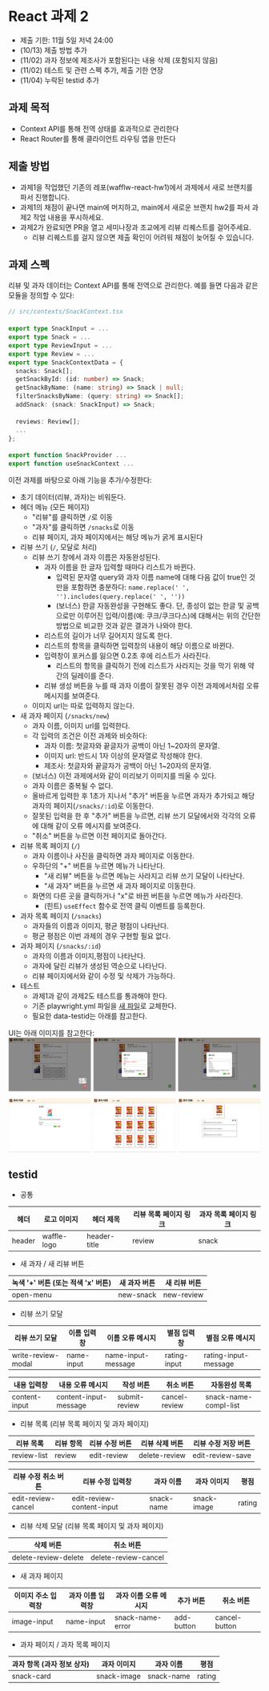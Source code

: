 # React 과제 2

- 제출 기한: 11월 5일 저녁 24:00
- (10/13) 제출 방법 추가
- (11/02) 과자 정보에 제조사가 포함된다는 내용 삭제 (포함되지 않음)
- (11/02) 테스트 및 관련 스펙 추가, 제출 기한 연장
- (11/04) 누락된 testid 추가

## 과제 목적

- Context API를 통해 전역 상태를 효과적으로 관리한다
- React Router를 통해 클라이언트 라우팅 앱을 만든다

## 제출 방법

- 과제1을 작업했던 기존의 레포(wafflw-react-hw1)에서 과제에서 새로 브랜치를 파서 진행합니다.
- 과제1의 채점이 끝나면 main에 머지하고, main에서 새로운 브랜치 hw2를 파서 과제2 작업 내용을 푸시하세요.
- 과제2가 완료되면 PR을 열고 세미나장과 조교에게 리뷰 리퀘스트를 걸어주세요.
  - 리뷰 리퀘스트를 걸지 않으면 제출 확인이 어려워 채점이 늦어질 수 있습니다.

## 과제 스펙

리뷰 및 과자 데이터는 Context API를 통해 전역으로 관리한다. 예를 들면 다음과 같은 모듈을 정의할 수 있다:
```ts
// src/contexts/SnackContext.tsx

export type SnackInput = ...
export type Snack = ...
export type ReviewInput = ...
export type Review = ...
export type SnackContextData = {
  snacks: Snack[];
  getSnackById: (id: number) => Snack;
  getSnackByName: (name: string) => Snack | null;
  filterSnacksByName: (query: string) => Snack[];
  addSnack: (snack: SnackInput) => Snack;

  reviews: Review[];
  ...
};

export function SnackProvider ...
export function useSnackContext ...
```

이전 과제를 바탕으로 아래 기능을 추가/수정한다:
- 초기 데이터(리뷰, 과자)는 비워둔다.
- 헤더 메뉴 (모든 페이지)
  - "리뷰"를 클릭하면 `/`로 이동
  - "과자"를 클릭하면 `/snacks`로 이동
  - 리뷰 페이지, 과자 페이지에서는 해당 메뉴가 굵게 표시된다
- 리뷰 쓰기 (`/`, 모달로 처리)
  - 리뷰 쓰기 창에서 과자 이름은 자동완성된다.
    - 과자 이름을 한 글자 입력할 때마다 리스트가 바뀐다.
      - 입력된 문자열 query와 과자 이름 name에 대해 다음 값이 true인 것만을 포함하면 충분하다: `name.replace(' ', '').includes(query.replace(' ', ''))`
      - (보너스) 한글 자동완성을 구현해도 좋다. 단, 종성이 없는 한글 및 공백으로만 이루어진 입력/이름(예: 쿠크/쿠크다스)에 대해서는 위의 간단한 방법으로 비교한 것과 같은 결과가 나와야 한다.
    - 리스트의 길이가 너무 길어지지 않도록 한다.
    - 리스트의 항목을 클릭하면 입력창의 내용이 해당 이름으로 바뀐다.
    - 입력창이 포커스를 잃으면 0.2초 후에 리스트가 사라진다.
      - 리스트의 항목을 클릭하기 전에 리스트가 사라지는 것을 막기 위해 약간의 딜레이를 준다.
    - 리뷰 생성 버튼을 누를 때 과자 이름이 잘못된 경우 이전 과제에서처럼 오류 메시지를 보여준다.
  - 이미지 url는 따로 입력하지 않는다.
- 새 과자 페이지 (`/snacks/new`)
  - 과자 이름, 이미지 url를 입력한다.
  - 각 입력의 조건은 이전 과제와 비슷하다:
    - 과자 이름: 첫글자와 끝글자가 공백이 아닌 1~20자의 문자열.
    - 이미지 url: 반드시 1자 이상의 문자열로 작성해야 한다.
    - 제조사: 첫글자와 끝글자가 공백이 아닌 1~20자의 문자열.
  - (보너스) 이전 과제에서와 같이 미리보기 이미지를 띄울 수 있다.
  - 과자 이름은 중복될 수 없다.
  - 올바르게 입력한 후 1초가 지나서 "추가" 버튼을 누르면 과자가 추가되고 해당 과자의 페이지(`/snacks/:id`)로 이동한다.
  - 잘못된 입력을 한 후 "추가" 버튼을 누르면, 리뷰 쓰기 모달에서와 각각의 오류에 대해 같이 오류 메시지를 보여준다.
  - "취소" 버튼을 누르면 이전 페이지로 돌아간다.
- 리뷰 목록 페이지 (`/`)
  - 과자 이름이나 사진을 클릭하면 과자 페이지로 이동한다.
  - 우하단의 "+" 버튼을 누르면 메뉴가 나타난다.
    - "새 리뷰" 버튼을 누르면 메뉴는 사라지고 리뷰 쓰기 모달이 나타난다.
    - "새 과자" 버튼을 누르면 새 과자 페이지로 이동한다.
  - 화면의 다른 곳을 클릭하거나 "x"로 바뀐 버튼을 누르면 메뉴가 사라진다.
    - (힌트) `useEffect` 함수로 전역 클릭 이벤트를 등록한다.
- 과자 목록 페이지 (`/snacks`)
  - 과자들의 이름과 이미지, 평균 평점이 나타난다.
  - 평균 평점은 이번 과제의 경우 구현할 필요 없다.
- 과자 페이지 (`/snacks/:id`)
  - 과자의 이름과 이미지,평점이 나타난다.
  - 과자에 달린 리뷰가 생성된 역순으로 나타난다.
  - 리뷰 페이지에서와 같이 수정 및 삭제가 가능하다.
- 테스트
  - 과제1과 같이 과제2도 테스트를 통과해야 한다.
  - 기존 playwright.yml 파일을 [새 파일](hw-test/playwright.yml)로 교체한다.
  - 필요한 data-testid는 아래를 참고한다.

UI는 아래 이미지를 참고한다:
![](hw.png)

## testid

- 공통

| 헤더   | 로고 이미지 | 헤더 제목| 리뷰 목록 페이지 링크 | 과자 목록 페이지 링크 |
|--------|------------|----------|------------------|----------------------------|
| header | waffle-logo | header-title | review      | snack                      |

- 새 과자 / 새 리뷰 버튼

| 녹색 '+' 버튼 (또는 적색 'x' 버튼) | 새 과자 버튼 | 새 리뷰 버튼 |
|------------------------------------|--------------|--------------|
| open-menu                          | new-snack    | new-review   |

- 리뷰 쓰기 모달

| 리뷰 쓰기 모달           | 이름 입력창     | 이름 오류 메시지          | 별점 입력창       | 별점 오류 메시지            |
| ------------------ | ---------- | ------------------ | ------------ | -------------------- |
| write-review-modal | name-input | name-input-message | rating-input | rating-input-message |

| 내용 입력창        | 내용 오류 메시지             | 작성 버튼         | 취소 버튼         | 자동완성 목록 |
| ------------- | --------------------- | ------------- | ------------- | --- |
| content-input | content-input-message | submit-review | cancel-review | snack-name-compl-list |


- 리뷰 목록 (리뷰 목록 페이지 및 과자 페이지)

| 리뷰 목록 | 리뷰 항목  | 리뷰 수정 버튼    | 리뷰 삭제 버튼      | 리뷰 수정 저장 버튼      |
| --------  | ------ | ----------- | ------------- | ---------------- |
| review-list | review | edit-review | delete-review | edit-review-save |

| 리뷰 수정 취소 버튼        | 리뷰 수정 입력창                 | 과자 이름      | 과자 이미지      | 평점     |
| ------------------ | ------------------------- | ---------- | ----------- | ------ |
| edit-review-cancel | edit-review-content-input | snack-name | snack-image | rating |

- 리뷰 삭제 모달 (리뷰 목록 페이지 및 과자 페이지)

| 삭제 버튼                | 취소 버튼                |
| -------------------- | -------------------- |
| delete-review-delete | delete-review-cancel |

- 새 과자 페이지

| 이미지 주소 입력창  | 과자 이름 입력창  | 과자 이름 오류 메시지     | 추가 버튼      | 취소 버튼         |
| ----------- | ---------- | ---------------- | ---------- | ------------- |
| image-input | name-input | snack-name-error | add-button | cancel-button |

- 과자 페이지 / 과자 목록 페이지

| 과자 항목 (과자 정보 상자) | 과자 이미지      | 과자 이름      | 평점 |
| ---------------- | ----------- | ---------- | --- |
| snack-card       | snack-image | snack-name | rating |

